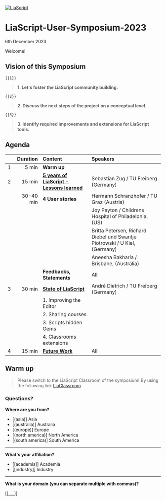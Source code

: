 <!--

@style

.lia-slide__container {
    background-image: url("https://raw.githubusercontent.com/LiaPlayground/LiaScript-User-Symposium-2023/main/pic/philosophers-light.png");
    background-size: cover;
    background-repeat: no-repeat;
    background-position: center;
}

@end

-->

[![LiaScript](https://raw.githubusercontent.com/LiaScript/LiaScript/master/badges/course.svg)](https://liascript.github.io/course/?https://raw.githubusercontent.com/LiaPlayground/LiaScript-User-Symposium-2023/main/README.md)

# LiaScript-User-Symposium-2023

6th December 2023

Welcome!


## Vision of this Symposium

    {{1}}
> __1. Let's foster the LiaScript community building.__

    {{2}}
> __2. Discuss the next steps of the project on a conceptual level.__

    {{3}}
> __3. Identify required improvements and extensions for LiaScript tools.__

## Agenda

<!-- data-type="none" -->
| |  Duration | Content                                                                                                                                                                                    | Speakers                                                |
| --- | --------: | :----------------------------------------------------------------------------------------------------------------------------------------------------------------------------------------- | :----------------------------------------------------- |
| 1 |     5 min | __Warm up__                                                                                                                                                                                |                                                        |
| 2 |    15 min | [__5 years of LiaScript - Lessons learned__](https://liascript.github.io/course/?https://raw.githubusercontent.com/LiaPlayground/LiaScript-User-Symposium-2023/main/00_Lessons_learned.md) | Sebastian Zug / TU Freiberg (Germany)                  |
| | 30-40 min | __4 User stories__                                                                                                                                                                         | Hermann Schranzhofer / TU Graz (Austria)               |
| |           |                                                                                                                                                                                            | Joy Payton /  Childrens Hospital of Philadelphia, (US) |
| |           |                                                                                                                                                                                            | Britta Petersen, Richard Diebel und Swantje Piotrowski /  U Kiel, (Germany) |
| |           |                                                                                                                                                                                            | Aneesha Bakharia /   Brisbane, (Australia) |
| |           | __Feedbacks, Statements__                                                                                                                                                                  | All                                                    |
| 3 |    30 min | [__State of LiaScript__ ](https://liascript.github.io/course/?https://raw.githubusercontent.com/LiaPlayground/LiaScript-User-Symposium-2023/main/02_State-of-LiaScript.md)                                                                                                                                                                    | André Dietrich / TU Freiberg (Germany)                                          |
| |           | 1. Improving the Editor                                                                                                                                                                    |                                                        |
| |           | 2. Sharing courses                                                                                                                                                           |                                                        |
| |           | 3. Scripts hidden Gems                                                                                                                                                       |                                                        |
| |           | 4. Classrooms extensions                                                                                                                                                      |                                                        |
| 4 |    15 min | [__Future Work__](https://liascript.github.io/course/?https://raw.githubusercontent.com/LiaPlayground/LiaScript-User-Symposium-2023/main/03_Future_Work.md)                                | All                                                    |

## Warm up

> Please switch to the LiaScript Classroom of the symposium! By using the following link [LiaClassroom](https://liascript.github.io/course/?eyJiYWNrZW5kIjoiUHViTnVifHB1Yi1jLTIxMjBmNWFiLTBjZWEtNGM5MS04ZjgyLTQ4ZTQwOGRjNTY2ZHxzdWItYy01MWJlOTgyNy0yMDM1LTQzMTAtOWVkNC1kYWIzNGRmYTk1ZGMiLCJjb3Vyc2UiOiJodHRwczovL3Jhdy5naXRodWJ1c2VyY29udGVudC5jb20vTGlhUGxheWdyb3VuZC9MaWFTY3JpcHQtVXNlci1TeW1wb3NpdW0tMjAyMy9tYWluL1JFQURNRS5tZCIsInJvb20iOiJVc2VyLVN5bXBvc2l1bS0yMDIzIn0=#5)


### Questions?

__Where are you from?__

- [(asia)]          Asia
- [(australia)]     Australia
- [(europe)]        Europe
- [(north america)] North America
- [(south america)] South America

---

__What's your affiliation?__

- [[academia]] Academia
- [[industry]] Industry

---

__What is your domain (you can separate multiple with commas)?__

[[___]]


